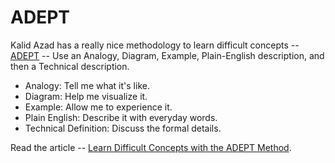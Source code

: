 # ADEPT

Kalid Azad has a really nice methodology to learn difficult concepts -- [ADEPT](https://betterexplained.com/articles/adept-method/) -- Use an Analogy, Diagram, Example, Plain-English description, and then a Technical description.

- Analogy: Tell me what it's like.
- Diagram: Help me visualize it.
- Example: Allow me to experience it.
- Plain English: Describe it with everyday words.
- Technical Definition: Discuss the formal details.

Read the article -- [Learn Difficult Concepts with the ADEPT Method](https://betterexplained.com/articles/adept-method/).
